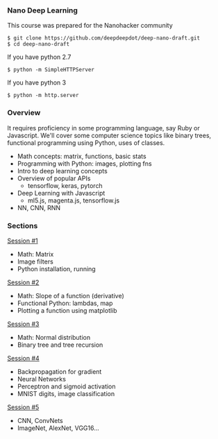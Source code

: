 ### Nano Deep Learning

This course was prepared for the Nanohacker community

    $ git clone https://github.com/deepdeepdot/deep-nano-draft.git
    $ cd deep-nano-draft



If you have python 2.7

    $ python -m SimpleHTTPServer


If you have python 3

    $ python -m http.server


### Overview

It requires proficiency in some programming language, say Ruby or Javascript.
We'll cover some computer science topics like binary trees, functional programming using Python, uses of classes.

* Math concepts: matrix, functions, basic stats
* Programming with Python: images, plotting fns
* Intro to deep learning concepts
* Overview of popular APIs
    - tensorflow, keras, pytorch
* Deep Learning with Javascript
    - ml5.js, magenta.js, tensorflow.js
* NN, CNN, RNN


### Sections

[Session #1](01-nano-slides.md)
* Math: Matrix
* Image filters
* Python installation, running

[Session #2](02-nano-slides.md)
* Math: Slope of a function (derivative)
* Functional Python: lambdas, map
* Plotting a function using matplotlib

[Session #3](03-nano-slides.md)
* Math: Normal distribution
* Binary tree and tree recursion

[Session #4](04-nano-slides.md)
* Backpropagation for gradient
* Neural Networks
* Perceptron and sigmoid activation
* MNIST digits, image classification

[Session #5](05-nano-slides.md)
* CNN, ConvNets
* ImageNet, AlexNet, VGG16...
